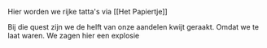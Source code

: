Hier worden we rijke tatta's via [[Het Papiertje]]

Bij die quest zijn we de helft van onze aandelen kwijt geraakt. Omdat we te laat waren.
We zagen hier een explosie 



